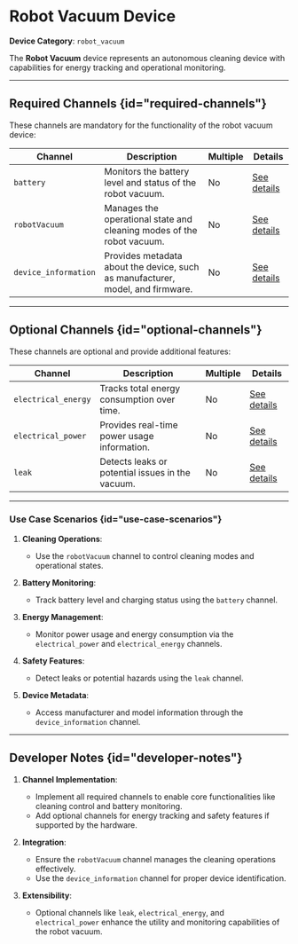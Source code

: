 # Robot Vacuum Device

**Device Category**: `robot_vacuum`

The **Robot Vacuum** device represents an autonomous cleaning device with capabilities for energy
tracking and operational monitoring.

---

## Required Channels {id="required-channels"}

These channels are mandatory for the functionality of the robot vacuum device:

| **Channel**          | **Description**                                                                | **Multiple** | **Details**                                |
|----------------------|--------------------------------------------------------------------------------|--------------|--------------------------------------------|
| `battery`            | Monitors the battery level and status of the robot vacuum.                     | No           | [See details](BatteryChannel.md)           |
| `robotVacuum`        | Manages the operational state and cleaning modes of the robot vacuum.          | No           | [See details](RobotVacuumChannel.md)       |
| `device_information` | Provides metadata about the device, such as manufacturer, model, and firmware. | No           | [See details](DeviceInformationChannel.md) |

---

## Optional Channels {id="optional-channels"}

These channels are optional and provide additional features:

| **Channel**         | **Description**                                  | **Multiple** | **Details**                               |
|---------------------|--------------------------------------------------|--------------|-------------------------------------------|
| `electrical_energy` | Tracks total energy consumption over time.       | No           | [See details](ElectricalEnergyChannel.md) |
| `electrical_power`  | Provides real-time power usage information.      | No           | [See details](ElectricalPowerChannel.md)  |
| `leak`              | Detects leaks or potential issues in the vacuum. | No           | [See details](LeakChannel.md)             |

---

### Use Case Scenarios {id="use-case-scenarios"}

1. **Cleaning Operations**:
    - Use the `robotVacuum` channel to control cleaning modes and operational states.

2. **Battery Monitoring**:
    - Track battery level and charging status using the `battery` channel.

3. **Energy Management**:
    - Monitor power usage and energy consumption via the `electrical_power` and `electrical_energy` channels.

4. **Safety Features**:
    - Detect leaks or potential hazards using the `leak` channel.

5. **Device Metadata**:
    - Access manufacturer and model information through the `device_information` channel.

---

## Developer Notes {id="developer-notes"}

1. **Channel Implementation**:
    - Implement all required channels to enable core functionalities like cleaning control and battery monitoring.
    - Add optional channels for energy tracking and safety features if supported by the hardware.

2. **Integration**:
    - Ensure the `robotVacuum` channel manages the cleaning operations effectively.
    - Use the `device_information` channel for proper device identification.

3. **Extensibility**:
    - Optional channels like `leak`, `electrical_energy`, and `electrical_power` enhance the utility and monitoring capabilities of the robot vacuum.
